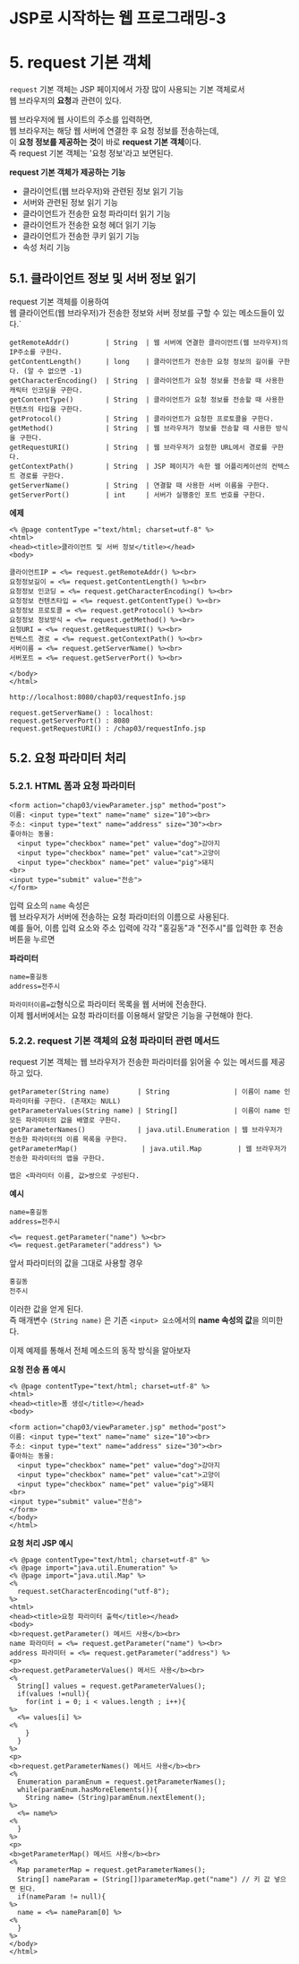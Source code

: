 JSP로 시작하는 웹 프로그래밍-3
=======================
# 5. request 기본 객체
```request``` 기본 객체는 JSP 페이지에서 가장 많이 사용되는 기본 객체로서  
웹 브라우저의 **요청**과 관련이 있다.
  
웹 브라우저에 웹 사이트의 주소를 입력하면,  
웹 브라우저는 해당 웹 서버에 연결한 후 요청 정보를 전송하는데,  
이 **요청 정보를 제공하는 것**이 바로 **request 기본 객체**이다.  
즉 request 기본 객체는 '요청 정보'라고 보면된다.    

**request 기본 객체가 제공하는 기능**   
  
* 클라이언트(웹 브라우저)와 관련된 정보 읽기 기능
* 서버와 관련된 정보 읽기 기능
* 클라이언트가 전송한 요청 파라미터 읽기 기능
* 클라이언트가 전송한 요청 헤더 읽기 기능
* 클라이언트가 전송한 쿠키 읽기 기능
* 속성 처리 기능

## 5.1. 클라이언트 정보 및 서버 정보 읽기
request 기본 객체를 이용하여  
웹 클라이언트(웹 브라우저)가 전송한 정보와 서버 정보를 구할 수 있는 메소드들이 있다.`
```
getRemoteAddr()         | String  | 웹 서버에 연결한 클라이언트(웹 브라우저)의 IP주소를 구한다.
getContentLength()      | long    | 클라이언트가 전송한 요청 정보의 길이를 구한다. (알 수 없으면 -1)
getCharacterEncoding()  | String  | 클라이언트가 요청 정보를 전송할 때 사용한 캐릭터 인코딩을 구한다.
getContentType()        | String  | 클라이언트가 요청 정보를 전송할 때 사용한 컨텐츠의 타입을 구한다.
getProtocol()           | String  | 클라이언트가 요청한 프로토콜을 구한다.
getMethod()             | String  | 웹 브라우저가 정보를 전송할 때 사용한 방식을 구한다.
getRequestURI()         | String  | 웹 브라우저가 요청한 URL에서 경로를 구한다.
getContextPath()        | String  | JSP 페이지가 속한 웹 어플리케이션의 컨텍스트 경로를 구한다.
getServerName()         | String  | 연결할 때 사용한 서버 이름을 구한다.
getServerPort()         | int     | 서버가 실행중인 포트 번호를 구한다.
```
**에제**
```
<% @page contentType ="text/html; charset=utf-8" %>
<html>
<head><title>클라이언트 및 서버 정보</title></head>
<body>

클라이언트IP = <%= request.getRemoteAddr() %><br>
요청정보길이 = <%= request.getContentLength() %><br>
요청정보 인코딩 = <%= request.getCharacterEncoding() %><br>
요청정보 컨텐츠타입 = <%= request.getContentType() %><br>
요청정보 프로토콜 = <%= request.getProtocol() %><br>
요청정보 정보방식 = <%= request.getMethod() %><br>
요청URI = <%= request.getRequestURI() %><br>
컨텍스트 경로 = <%= request.getContextPath() %><br>
서버이름 = <%= request.getServerName() %><br>
서버포트 = <%= request.getServerPort() %><br>

</body>
</html>
```
```
http://localhost:8080/chap03/requestInfo.jsp

request.getServerName() : localhost:
request.getServerPort() : 8080
request.getRequestURI() : /chap03/requestInfo.jsp
```
## 5.2. 요청 파라미터 처리
### 5.2.1. HTML 폼과 요청 파라미터
```
<form action="chap03/viewParameter.jsp" method="post">
이름: <input type="text" name="name" size="10"><br>
주소: <input type="text" name="address" size="30"><br>
좋아하는 동물:
  <input type="checkbox" name="pet" value="dog">강아지
  <input type="checkbox" name="pet" value="cat">고양이
  <input type="checkbox" name="pet" value="pig">돼지
<br>
<input type="submit" value="전송">
</form> 
```       
입력 요소의 ```name``` 속성은    
웹 브라우저가 서버에 전송하는 요청 파라미터의 이름으로 사용된다.     
예를 들어, 이름 입력 요소와 주소 입력에 각각 "홍길동"과 "전주시"를 입력한 후 전송 버튼을 누르면     
    
**파라미터**
```
name=홍길동
address=전주시
```
```파라미터이름=값```형식으로 파라미터 목록을 웹 서버에 전송한다.    
이제 웹서버에서는 요청 파라미터를 이용해서 알맞은 기능을 구현해야 한다.  
  
### 5.2.2. request 기본 객체의 요청 파라미터 관련 메서드
request 기본 객체는 웹 브라우저가 전송한 파라미터를 읽어올 수 있는 메서드를 제공하고 있다.  
```
getParameter(String name)       | String                | 이름이 name 인 파라미터를 구한다. (존재X는 NULL)
getParameterValues(String name) | String[]              | 이름이 name 인 모든 파라미터의 값을 배열로 구한다.
getParameterNames()             | java.util.Enumeration | 웹 브라우저가 전송한 파라미터의 이름 목록을 구한다.
getParameterMap()                | java.util.Map         | 웹 브라우저가 전송한 파라미터의 맵을 구한다.

맵은 <파라미터 이름, 값>쌍으로 구성된다.
```
**예시**
```
name=홍길동
address=전주시
```
```
<%= request.getParameter("name") %><br>
<%= request.getParameter("address") %>
```
앞서 파라미터의 값을 그대로 사용할 경우   
```
홍길동
전주시
```
이러한 값을 얻게 된다.  
즉 매개변수 ```(String name)``` 은 기존 ```<input> 요소```에서의 **name 속성의 값**을 의미한다.  
    
이제 예제를 통해서 전체 메소드의 동작 방식을 알아보자  
  
**요청 전송 폼 예시**
```
<% @page contentType="text/html; charset=utf-8" %>
<html>
<head><title>폼 생성</title></head>
<body>

<form action="chap03/viewParameter.jsp" method="post">
이름: <input type="text" name="name" size="10"><br>
주소: <input type="text" name="address" size="30"><br>
좋아하는 동물:
  <input type="checkbox" name="pet" value="dog">강아지
  <input type="checkbox" name="pet" value="cat">고양이
  <input type="checkbox" name="pet" value="pig">돼지
<br>
<input type="submit" value="전송">
</form>
</body>
</html>
```
**요청 처리 JSP 예시**
```
<% @page contentType="text/html; charset=utf-8" %>
<% @page import="java.util.Enumeration" %>
<% @page import="java.util.Map" %>
<%
  request.setCharacterEncoding("utf-8");
%>
<html>
<head><title>요청 파라미터 출력</title></head>
<body>
<b>request.getParameter() 메서드 사용</b><br>
name 파라미터 = <%= request.getParameter("name") %><br>
address 파라미터 = <%= request.getParameter("address") %>
<p>
<b>request.getParameterValues() 메서드 사용</b><br>
<%
  String[] values = request.getParameterValues();
  if(values !=null){
    for(int i = 0; i < values.length ; i++){
%>
  <%= values[i] %>
<%
    }
  }
%>
<p>
<b>request.getParameterNames() 메서드 사용</b><br>
<%
  Enumeration paramEnum = request.getParameterNames();
  while(paramEnum.hasMoreElements()){
    String name= (String)paramEnum.nextElement();
%>
  <%= name%>
<%
  }  
%>
<p>
<b>getParameterMap() 메서드 사용</b><br>
<%
  Map parameterMap = request.getParameterNames();
  String[] nameParam = (String[])parameterMap.get("name") // 키 값 넣으면 된다.
  if(nameParam != null){
%>
  name = <%= nameParam[0] %>
<%
  }
%>
</body>
</html>
```
